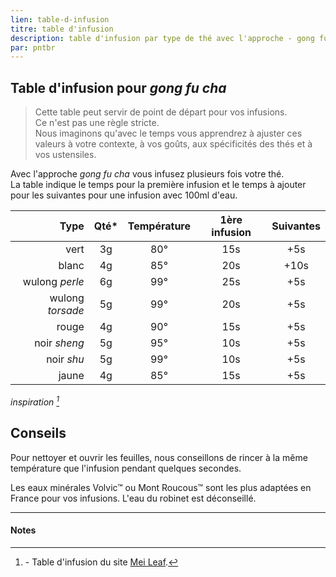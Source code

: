 ```yaml
---
lien: table-d-infusion
titre: table d'infusion
description: table d'infusion par type de thé avec l'approche - gong fu cha
par: pntbr
---
```


## Table d'infusion pour _gong fu cha_

> Cette table peut servir de point de départ pour vos infusions.  
> Ce n'est pas une règle stricte.  
> Nous imaginons qu'avec le temps vous apprendrez à ajuster ces valeurs à votre contexte, à vos goûts, aux spécificités des thés et à vos ustensiles.
  
Avec l'approche _gong fu cha_ vous infusez plusieurs fois votre thé.  
La table indique le temps pour la première infusion et le temps à ajouter pour les suivantes pour une infusion avec 100ml d'eau.

|             Type | Qté*  | Température | 1ère infusion | Suivantes |
| ---------------: | :---: | :---------: | :-----------: | :-------: |
|             vert |  3g   |     80°     |      15s      |    +5s    |
|            blanc |  4g   |     85°     |      20s      |   +10s    |
|   wulong _perle_ |  6g   |     99°     |      25s      |    +5s    |
| wulong _torsade_ |  5g   |     99°     |      20s      |    +5s    |
|            rouge |  4g   |     90°     |      15s      |    +5s    |
|     noir _sheng_ |  5g   |     95°     |      10s      |    +5s    |
|       noir _shu_ |  5g   |     99°     |      10s      |    +5s    |
|            jaune |  4g   |     85°     |      15s      |    +5s    |

_inspiration [^1]_

## Conseils

Pour nettoyer et ouvrir les feuilles, nous conseillons de rincer à la même température que l'infusion pendant quelques secondes.

Les eaux minérales Volvic™ ou Mont Roucous™ sont les plus adaptées en France pour vos infusions. L'eau du robinet est déconseillé.

---
#### Notes

[^1]: \- Table d'infusion du site [Mei Leaf](https://meileaf.com/article/basic-brewing-guide/).
